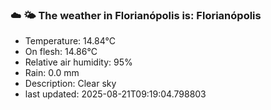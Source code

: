 ### ☁️ 🌤️  The weather in Florianópolis is: Florianópolis

- Temperature: 14.84°C
- On flesh: 14.86°C
- Relative air humidity: 95%
- Rain: 0.0 mm
- Description: Clear sky
- last updated: 2025-08-21T09:19:04.798803
